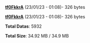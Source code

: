 [**tf0FkkrA**](/data/tf0FkkrA.txt) (23/01/23 - 01:08)- 326 bytes

[**tf0FkkrA**](/data/tf0FkkrA.txt) (23/01/23 - 01:08)- 326 bytes

**Total Datas**: 5932

**Total Size**: 34.92 MB / 34.9 MB
